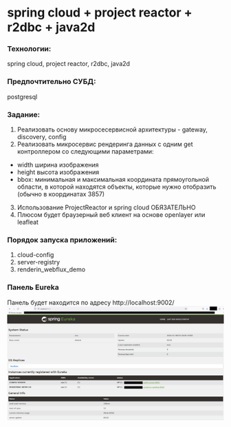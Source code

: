 # spring cloud + project reactor + r2dbc + java2d
### Технологии: 
spring cloud, project reactor, r2dbc, java2d
### Предпочтительно СУБД: 
postgresql

### Задание:
1) Реализовать основу микросесервисной архитектуры - gateway, discovery, config
2) Реализовать микросервис рендеринга данных с одним get контроллером со следующими параметрами:
- width ширина изображения
- height высота изображения
- bbox: минимальная и максимальная координата прямоугольной области, в которой находятся объекты, которые нужно отобразить (обычно в координатах 3857)
3) Использование ProjectReactor и spring cloud ОБЯЗАТЕЛЬНО
4) Плюсом будет браузерный веб клиент на основе openlayer или leafleat

### Порядок запуска приложений:
1) cloud-config
2) server-registry
3) renderin_webflux_demo

### Панель Eureka
Панель будет находится по адресу http://localhost:9002/
![plot](./images/eureka.png)